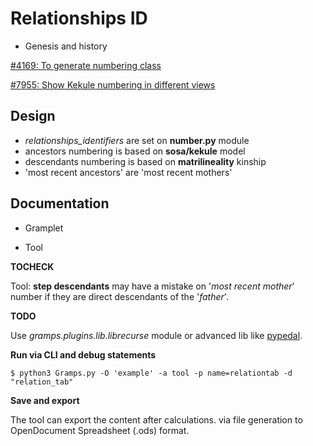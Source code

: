 Relationships ID
===================

* Genesis and history

[#4169: To generate numbering class]( https://gramps-project.org/bugs/view.php?id=4169 )

[#7955: Show Kekule numbering in different views]( https://gramps-project.org/bugs/view.php?id=7955 )

Design
------

* *relationships_identifiers* are set on __number.py__ module
* ancestors numbering is based on **sosa/kekule** model
* descendants numbering is based on **matrilineality** kinship
* 'most recent ancestors' are 'most recent mothers'

Documentation
-------------

* Gramplet

* Tool

**TOCHECK**

Tool: **step descendants** may have a mistake on '*most recent mother*'
number if they are direct descendants of the '*father*'.

**TODO**

Use *gramps.plugins.lib.librecurse* module
or advanced lib like [pypedal]( https://github.com/wintermind/pypedal ).

**Run via CLI and debug statements**

    $ python3 Gramps.py -O 'example' -a tool -p name=relationtab -d "relation_tab"

**Save and export**

The tool can export the content after calculations.
via file generation to OpenDocument Spreadsheet (.ods) format.